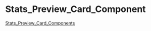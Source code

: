 # Stats_Preview_Card_Component

 <a href="https://stats-previewcard-component.netlify.app/" target="new">Stats_Preview_Card_Components</a>
